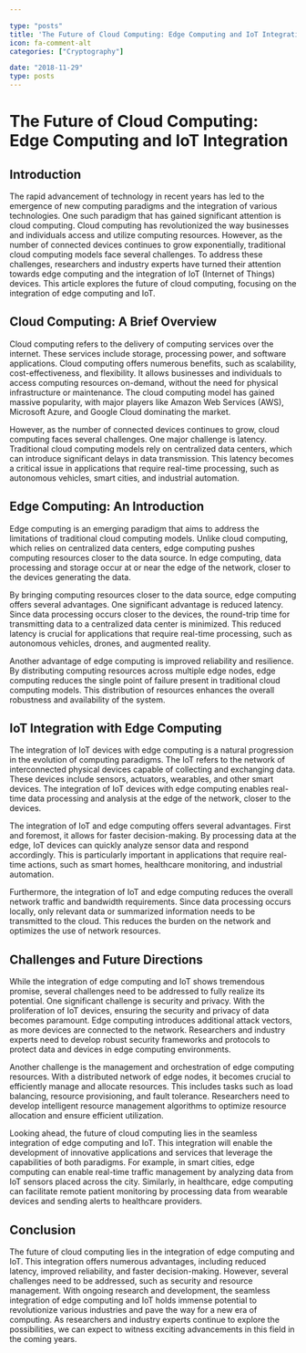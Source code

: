 ```yaml
---

type: "posts"
title: 'The Future of Cloud Computing: Edge Computing and IoT Integration'
icon: fa-comment-alt
categories: ["Cryptography"]

date: "2018-11-29"
type: posts
---
```





# The Future of Cloud Computing: Edge Computing and IoT Integration

## Introduction

The rapid advancement of technology in recent years has led to the emergence of new computing paradigms and the integration of various technologies. One such paradigm that has gained significant attention is cloud computing. Cloud computing has revolutionized the way businesses and individuals access and utilize computing resources. However, as the number of connected devices continues to grow exponentially, traditional cloud computing models face several challenges. To address these challenges, researchers and industry experts have turned their attention towards edge computing and the integration of IoT (Internet of Things) devices. This article explores the future of cloud computing, focusing on the integration of edge computing and IoT.

## Cloud Computing: A Brief Overview

Cloud computing refers to the delivery of computing services over the internet. These services include storage, processing power, and software applications. Cloud computing offers numerous benefits, such as scalability, cost-effectiveness, and flexibility. It allows businesses and individuals to access computing resources on-demand, without the need for physical infrastructure or maintenance. The cloud computing model has gained massive popularity, with major players like Amazon Web Services (AWS), Microsoft Azure, and Google Cloud dominating the market.

However, as the number of connected devices continues to grow, cloud computing faces several challenges. One major challenge is latency. Traditional cloud computing models rely on centralized data centers, which can introduce significant delays in data transmission. This latency becomes a critical issue in applications that require real-time processing, such as autonomous vehicles, smart cities, and industrial automation.

## Edge Computing: An Introduction

Edge computing is an emerging paradigm that aims to address the limitations of traditional cloud computing models. Unlike cloud computing, which relies on centralized data centers, edge computing pushes computing resources closer to the data source. In edge computing, data processing and storage occur at or near the edge of the network, closer to the devices generating the data.

By bringing computing resources closer to the data source, edge computing offers several advantages. One significant advantage is reduced latency. Since data processing occurs closer to the devices, the round-trip time for transmitting data to a centralized data center is minimized. This reduced latency is crucial for applications that require real-time processing, such as autonomous vehicles, drones, and augmented reality.

Another advantage of edge computing is improved reliability and resilience. By distributing computing resources across multiple edge nodes, edge computing reduces the single point of failure present in traditional cloud computing models. This distribution of resources enhances the overall robustness and availability of the system.

## IoT Integration with Edge Computing

The integration of IoT devices with edge computing is a natural progression in the evolution of computing paradigms. The IoT refers to the network of interconnected physical devices capable of collecting and exchanging data. These devices include sensors, actuators, wearables, and other smart devices. The integration of IoT devices with edge computing enables real-time data processing and analysis at the edge of the network, closer to the devices.

The integration of IoT and edge computing offers several advantages. First and foremost, it allows for faster decision-making. By processing data at the edge, IoT devices can quickly analyze sensor data and respond accordingly. This is particularly important in applications that require real-time actions, such as smart homes, healthcare monitoring, and industrial automation.

Furthermore, the integration of IoT and edge computing reduces the overall network traffic and bandwidth requirements. Since data processing occurs locally, only relevant data or summarized information needs to be transmitted to the cloud. This reduces the burden on the network and optimizes the use of network resources.

## Challenges and Future Directions

While the integration of edge computing and IoT shows tremendous promise, several challenges need to be addressed to fully realize its potential. One significant challenge is security and privacy. With the proliferation of IoT devices, ensuring the security and privacy of data becomes paramount. Edge computing introduces additional attack vectors, as more devices are connected to the network. Researchers and industry experts need to develop robust security frameworks and protocols to protect data and devices in edge computing environments.

Another challenge is the management and orchestration of edge computing resources. With a distributed network of edge nodes, it becomes crucial to efficiently manage and allocate resources. This includes tasks such as load balancing, resource provisioning, and fault tolerance. Researchers need to develop intelligent resource management algorithms to optimize resource allocation and ensure efficient utilization.

Looking ahead, the future of cloud computing lies in the seamless integration of edge computing and IoT. This integration will enable the development of innovative applications and services that leverage the capabilities of both paradigms. For example, in smart cities, edge computing can enable real-time traffic management by analyzing data from IoT sensors placed across the city. Similarly, in healthcare, edge computing can facilitate remote patient monitoring by processing data from wearable devices and sending alerts to healthcare providers.

## Conclusion

The future of cloud computing lies in the integration of edge computing and IoT. This integration offers numerous advantages, including reduced latency, improved reliability, and faster decision-making. However, several challenges need to be addressed, such as security and resource management. With ongoing research and development, the seamless integration of edge computing and IoT holds immense potential to revolutionize various industries and pave the way for a new era of computing. As researchers and industry experts continue to explore the possibilities, we can expect to witness exciting advancements in this field in the coming years.